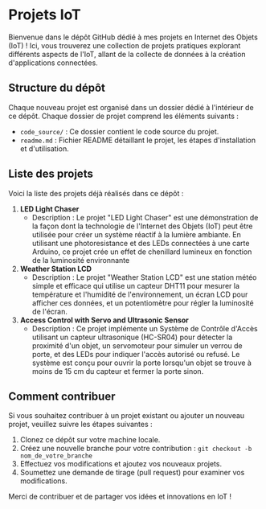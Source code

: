 # Projets IoT

Bienvenue dans le dépôt GitHub dédié à mes projets en Internet des Objets (IoT) ! Ici, vous trouverez une collection de projets pratiques explorant différents aspects de l'IoT, allant de la collecte de données à la création d'applications connectées.

## Structure du dépôt

Chaque nouveau projet est organisé dans un dossier dédié à l'intérieur de ce dépôt. Chaque dossier de projet comprend les éléments suivants :

- `code_source/` : Ce dossier contient le code source du projet.
- `readme.md` : Fichier README détaillant le projet, les étapes d'installation et d'utilisation.

## Liste des projets

Voici la liste des projets déjà réalisés dans ce dépôt :

1. **LED Light Chaser**
   - Description : Le projet "LED Light Chaser" est une démonstration de la façon dont la technologie de l'Internet des Objets (IoT) peut être utilisée pour créer un système réactif à la lumière ambiante. En utilisant une photoresistance et des LEDs connectées à une carte Arduino, ce projet crée un effet de chenillard lumineux en fonction de la luminosité environnante
2. **Weather Station LCD**
   - Description : Le projet "Weather Station LCD" est une station météo simple et efficace qui utilise un capteur DHT11 pour mesurer la température et l'humidité de l'environnement, un écran LCD pour afficher ces données, et un potentiomètre pour régler la luminosité de l'écran.
3. **Access Control with Servo and Ultrasonic Sensor**
   - Description : Ce projet implémente un Système de Contrôle d'Accès utilisant un capteur ultrasonique (HC-SR04) pour détecter la proximité d'un objet, un servomoteur pour simuler un verrou de porte, et des LEDs pour indiquer l'accès autorisé ou refusé. Le système est conçu pour ouvrir la porte lorsqu'un objet se trouve à moins de 15 cm du capteur et fermer la porte sinon.

## Comment contribuer

Si vous souhaitez contribuer à un projet existant ou ajouter un nouveau projet, veuillez suivre les étapes suivantes :
1. Clonez ce dépôt sur votre machine locale.
2. Créez une nouvelle branche pour votre contribution : `git checkout -b nom_de_votre_branche`
3. Effectuez vos modifications et ajoutez vos nouveaux projets.
4. Soumettez une demande de tirage (pull request) pour examiner vos modifications.

Merci de contribuer et de partager vos idées et innovations en IoT !